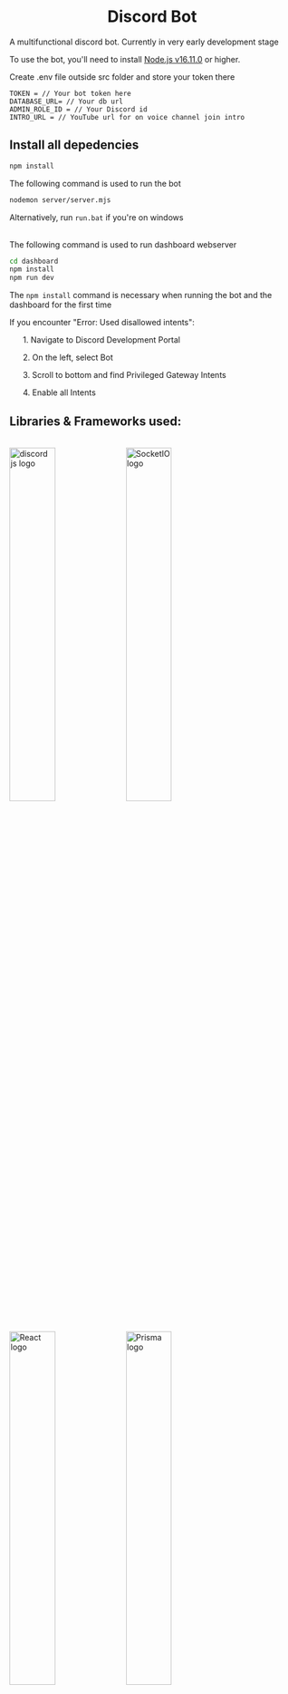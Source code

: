 <h1 align="center">Discord Bot</h1>
A multifunctional discord bot. Currently in very early development stage

To use the bot, you'll need to install [Node.js v16.11.0](https://nodejs.org/en/download/) or higher.

Create .env file outside src folder and store your token there
```env
TOKEN = // Your bot token here
DATABASE_URL= // Your db url
ADMIN_ROLE_ID = // Your Discord id
INTRO_URL = // YouTube url for on voice channel join intro
```

## Install all depedencies
```bash
npm install
```

The following command is used to run the bot
```bash
nodemon server/server.mjs
```
Alternatively, run `run.bat` if you're on windows
<br><br>

The following command is used to run dashboard webserver
```bash
cd dashboard
npm install
npm run dev
```
The `npm install` command is necessary when running the bot and the dashboard for the first time

If you encounter "Error: Used disallowed intents":
<br>
<ul>1. Navigate to Discord Development Portal</ul>
<ul>2. On the left, select Bot</ul>
<ul>3. Scroll to bottom and find Privileged Gateway Intents</ul>
<ul>4. Enable all Intents</ul>

## Libraries & Frameworks used:
<br />
<img src="https://discord.js.org/static/logo.svg" alt="discord js logo" width=40% height=40% />
<img src="https://www.vectorlogo.zone/logos/socketio/socketio-ar21.svg" alt="SocketIO logo" width=40% height=40% />
<img src="https://miro.medium.com/v2/resize:fit:800/0*CBjisl422hUyLxiG.png" alt="React logo" width="40%" height="40%"/>
<img src="https://cdn.worldvectorlogo.com/logos/prisma-2.svg" alt="Prisma logo" width="40%" height="40%"/>
